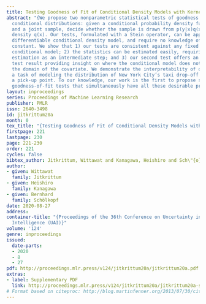 ```yaml
---
title: Testing Goodness of Fit of Conditional Density Models with Kernels
abstract: "{We propose two nonparametric statistical tests of goodness of fit for
  conditional distributions: given a conditional probability density function p(y|x)
  and a joint sample, decide whether the sample is drawn from p(y|x)q(x) for some
  density q(x). Our tests, formulated with a Stein operator, can be applied to any
  differentiable conditional density model, and require no knowledge of the normalizing
  constant. We show that 1) our tests are consistent against any fixed alternative
  conditional model; 2) the statistics can be estimated easily, requiring no density
  estimation as an intermediate step; and 3) our second test offers an interpretable
  test result providing insight on where the conditional model does not fit well in
  the domain of the covariate. We demonstrate the interpretability of our test on
  a task of modeling the distribution of New York City’s taxi drop-off location given
  a pick-up point. To our knowledge, our work is the first to propose such conditional
  goodness-of-fit tests that simultaneously have all these desirable properties.}"
layout: inproceedings
series: Proceedings of Machine Learning Research
publisher: PMLR
issn: 2640-3498
id: jitkrittum20a
month: 0
tex_title: "{Testing Goodness of Fit of Conditional Density Models with Kernels}"
firstpage: 221
lastpage: 230
page: 221-230
order: 221
cycles: false
bibtex_author: Jitkrittum, Wittawat and Kanagawa, Heishiro and Sch\"{o}lkopf, Bernhard
author:
- given: Wittawat
  family: Jitkrittum
- given: Heishiro
  family: Kanagawa
- given: Bernhard
  family: Schölkopf
date: 2020-08-27
address: 
container-title: "{Proceedings of the 36th Conference on Uncertainty in Artificial
  Intelligence (UAI)}"
volume: '124'
genre: inproceedings
issued:
  date-parts:
  - 2020
  - 8
  - 27
pdf: http://proceedings.mlr.press/v124/jitkrittum20a/jitkrittum20a.pdf
extras:
- label: Supplementary PDF
  link: http://proceedings.mlr.press/v124/jitkrittum20a/jitkrittum20a-supp.pdf
# Format based on citeproc: http://blog.martinfenner.org/2013/07/30/citeproc-yaml-for-bibliographies/
---
```

